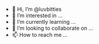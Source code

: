 - 👋 Hi, I’m @luvbitties
- 👀 I’m interested in ...
- 🌱 I’m currently learning ...
- 💞️ I’m looking to collaborate on ...
- 📫 How to reach me ...

<!---
luvbitties/luvbitties is a ✨ special ✨ repository because its `README.md` (this file) appears on your GitHub profile.
You can click the Preview link to take a look at your changes.
--->
